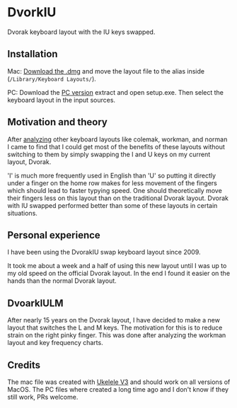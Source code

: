 # DvorkIU
Dvorak keyboard layout with the IU keys swapped.

## Installation
Mac:
[Download the .dmg](https://github.com/waynehoover/DvorakIU/raw/master/DvorakIU.dmg) and move the layout file to the alias inside (`/Library/Keyboard Layouts/`).

PC:
Download the [PC version](https://github.com/waynehoover/DvorakIU/raw/master/Dvorak-IU-switch-pc.zip) extract and open setup.exe. Then select the keyboard layout in the input sources.

## Motivation and theory
After [analyzing](http://patorjk.com/keyboard-layout-analyzer/) other keyboard layouts like colemak, workman, and norman I came to find that I could get most of the benefits of these layouts without switching to them by simply swapping the I and U keys on my current layout, Dvorak.

'I' is much more frequently used in English than 'U' so putting it directly under a finger on the home row makes for less movement of the fingers which should lead to faster typying speed. One should theoretically move their fingers less on this layout than on the traditional Dvorak layout. Dvorak with IU swapped performed better than some of these layouts in certain situations.

## Personal experience
I have been using the DvorakIU swap keyboard layout since 2009.

It took me about a week and a half of using this new layout until I was up to my old speed on the official Dvorak layout. In the end I found it easier on the hands than the normal Dvorak layout.

## DvoarkIULM
After nearly 15 years on the Dvorak layout, I have decided to make a new layout that switches the L and M keys. The motivation for this is to reduce strain on the right pinky finger. This was done after analyzing the workman layout and key frequency charts.

## Credits
The mac file was created with [Ukelele V3](https://scripts.sil.org/ukelele) and should work on all versions of MacOS. The PC files where created a long time ago and I don't know if they still work, PRs welcome.
